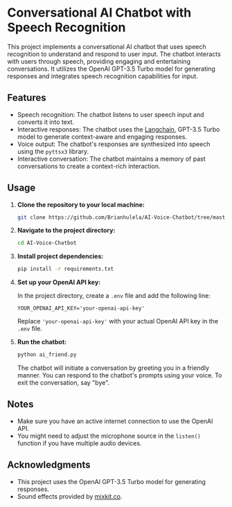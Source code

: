 # Conversational AI Chatbot with Speech Recognition

This project implements a conversational AI chatbot that uses speech recognition to understand and respond to user input. The chatbot interacts with users through speech, providing engaging and entertaining conversations. It utilizes the OpenAI GPT-3.5 Turbo model for generating responses and integrates speech recognition capabilities for input.

## Features

- Speech recognition: The chatbot listens to user speech input and converts it into text.
- Interactive responses: The chatbot uses the [Langchain](https://www.langchain.com/), GPT-3.5 Turbo model to generate context-aware and engaging responses.
- Voice output: The chatbot's responses are synthesized into speech using the `pyttsx3` library.
- Interactive conversation: The chatbot maintains a memory of past conversations to create a context-rich interaction.

## Usage

1. **Clone the repository to your local machine:**

    ```bash
    git clone https://github.com/Brianhulela/AI-Voice-Chatbot/tree/master
    ```

2. **Navigate to the project directory:**

    ```bash
    cd AI-Voice-Chatbot
    ```

3. **Install project dependencies:**

    ```bash
    pip install -r requirements.txt
    ```

4. **Set up your OpenAI API key:**

    In the project directory, create a `.env` file and add the following line:
    
    ```
    YOUR_OPENAI_API_KEY='your-openai-api-key'
    ```
    
    Replace `'your-openai-api-key'` with your actual OpenAI API key in the `.env` file.

5. **Run the chatbot:**

    ```bash
    python ai_friend.py
    ```

    The chatbot will initiate a conversation by greeting you in a friendly manner. You can respond to the chatbot's prompts using your voice. To exit the conversation, say "bye".

## Notes

- Make sure you have an active internet connection to use the OpenAI API.
- You might need to adjust the microphone source in the `listen()` function if you have multiple audio devices.

## Acknowledgments

- This project uses the OpenAI GPT-3.5 Turbo model for generating responses.
- Sound effects provided by [mixkit.co](https://mixkit.co/).

